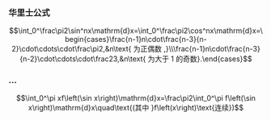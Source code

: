 
### 华里士公式
$$\int_0^\frac\pi2\sin^nx\mathrm{d}x=\int_0^\frac\pi2\cos^nx\mathrm{d}x=\begin{cases}\frac{n-1}n\cdot\frac{n-3}{n-2}\cdot\cdots\cdot\frac\pi2,&n\text{ 为正偶数 ,}\\\frac{n-1}n\cdot\frac{n-3}{n-2}\cdot\cdots\cdot\frac23,&n\text{ 为大于 1 的奇数}.\end{cases}$$
### ...
$$\int_0^\pi xf\left(\sin x\right)\mathrm{d}x=\frac\pi2\int_0^\pi f\left(\sin x\right)\mathrm{d}x\quad\text{(其中 }f\left(x\right)\text{连续})$$
